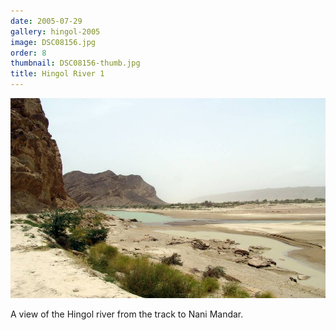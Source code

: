 ```yaml
---
date: 2005-07-29
gallery: hingol-2005
image: DSC08156.jpg
order: 8
thumbnail: DSC08156-thumb.jpg
title: Hingol River 1
---
```


![Hingol River 1](./DSC08156.jpg)

A view of the Hingol river from the track to Nani Mandar.